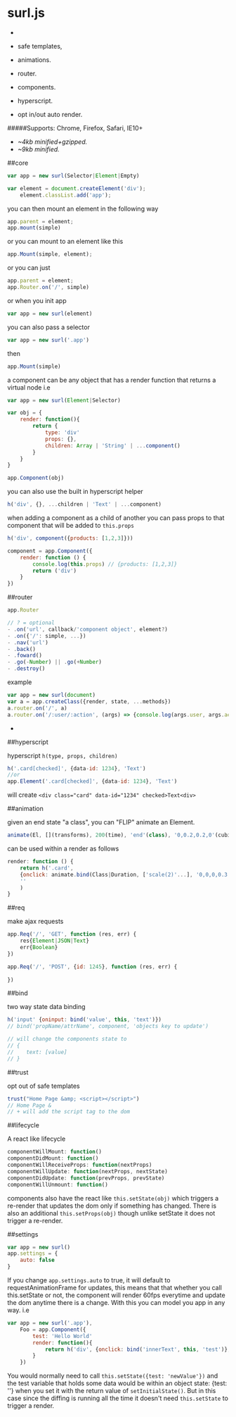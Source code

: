 # surl.js
-

- safe templates,  
- animations.
- router.
- components.
- hyperscript.
- opt in/out auto render. 

#####Supports: Chrome, Firefox, Safari, IE10+

- *~4kb minified+gzipped.*  
- *~9kb minified.*

##core

```javascript
var app = new surl(Selector|Element|Empty)
```

```javascript
var element = document.createElement('div');
	element.classList.add('app');
```
you can then mount an element in the following way

```javascript
app.parent = element;
app.mount(simple)
```
or you can mount to an element like this

```javascript
app.Mount(simple, element);
```

or you can just

```javascript
app.parent = element;
app.Router.on('/', simple)
```

or when you init app

```javascript
var app = new surl(element) 
```
you can also pass a selector

```javascript
var app = new surl('.app')
```
then 

```javascript
app.Mount(simple)

```
a component can be any object that has a render function that
returns a virtual node i.e

```javascript
var app = new surl(Element|Selector)

var obj = {
	render: function(){
		return {
			type: 'div'
			props: {},
			children: Array | 'String' | ...component()
		}
	}
}

app.Component(obj)

```
you can also use the built in hyperscript helper 

```javascript
h('div', {}, ...children | 'Text' | ...component)
```
when adding a component as a child of another you can pass props to that component that will be added to `this.props`

```javascript
h('div', component({products: [1,2,3]}))

component = app.Component({
	render: function () {
		console.log(this.props) // {products: [1,2,3]}
		return ('div')
	}
})
```

##router

```javascript
app.Router

// ? = optional
- .on('url', callback/'component object', element?) 
- .on({'/': simple, ...})
- .nav('url')
- .back()
- .foward()
- .go(-Number) || .go(+Number)
- .destroy()
```
example

```javascript
var app = new surl(document)
var a = app.createClass({render, state, ...methods})
a.router.on('/', a)
a.router.on('/:user/:action', (args) => {console.log(args.user, args.action)})
```
-
##hyperscript

hyperscript `h(type, props, children)`

```javascript
h('.card[checked]', {data-id: 1234}, 'Text')
//or
app.Element('.card[checked]', {data-id: 1234}, 'Text')
```
will create ```<div class="card" data-id="1234" checked>Text<div>```

##animation

given an end state "a class", you can "FLIP" animate an Element.

```javascript
animate(El, [](transforms), 200(time), 'end'(class), '0,0.2,0.2,0'(cubic-easing))
```

can be used within a render as follows

```javascript
render: function () {
	return h('.card', 
	{onclick: animate.bind(Class|Duration, ['scale(2)'...], '0,0,0,0.3')}, 
	''
	)
}
```

##req

make ajax requests

```javascript
app.Req('/', 'GET', function (res, err) {
	res{Element|JSON|Text}
	err{Boolean}
})

app.Req('/', 'POST', {id: 1245}, function (res, err) {
	
})
```

##bind

two way state data binding

```javascript
h('input' {oninput: bind('value', this, 'text')})
// bind('propName/attrName', component, 'objects key to update')

// will change the components state to
// {
//    text: [value]
// }
```

##trust

opt out of safe templates

```javascript
trust("Home Page &amp; <script></script>")
// Home Page &
// + will add the script tag to the dom
```

##lifecycle

A react like lifecycle

```javascript
componentWillMount: function()
componentDidMount: function()
componentWillReceiveProps: function(nextProps)
componentWillUpdate: function(nextProps, nextState)
componentDidUpdate: function(prevProps, prevState)
componentWillUnmount: function()
```

components also have the react like `this.setState(obj)` which triggers a re-render that updates the dom only if something has changed. There is also an additional `this.setProps(obj)` though unlike setState it does not trigger a re-render.

##settings

```javascript
var app = new surl()
app.settings = {
	auto: false
}
```

If you change `app.settings.auto` to true, it will default to requestAnimationFrame for updates, this means that that whether you call this.setState or not, the component will render 60fps everytime and update the dom anytime there is a change. With this you can model you app in any way. i.e

```javascript
var app = new surl('.app'),
	Foo = app.Component({
		test: 'Hello World'
		render: function(){
			return h('div', {onclick: bind('innerText', this, 'test')}, this.test)
		}
	})
```
You would normally need to call `this.setState({test: 'newValue'})` and the test variable that holds some data would be within an object state: {test: ''} when you set it with the return value of `setInitialState()`. But in this case since the diffing is running all the time it doesn't need `this.setState` to trigger a render.